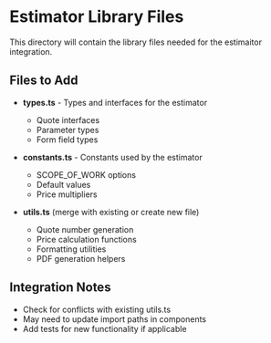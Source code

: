 # Estimator Library Files

This directory will contain the library files needed for the estimaitor integration.

## Files to Add

- **types.ts** - Types and interfaces for the estimator

  - Quote interfaces
  - Parameter types
  - Form field types

- **constants.ts** - Constants used by the estimator

  - SCOPE_OF_WORK options
  - Default values
  - Price multipliers

- **utils.ts** (merge with existing or create new file)
  - Quote number generation
  - Price calculation functions
  - Formatting utilities
  - PDF generation helpers

## Integration Notes

- Check for conflicts with existing utils.ts
- May need to update import paths in components
- Add tests for new functionality if applicable
